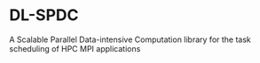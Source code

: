 DL-SPDC
=======

A Scalable Parallel Data-intensive Computation library for the task scheduling of HPC MPI applications
